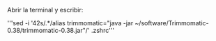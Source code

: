 Abrir la terminal y escribir:

'''sed -i '42s/.*/alias trimmomatic="java -jar ~\/software\/Trimmomatic-0.38\/trimmomatic-0.38.jar"/' .zshrc'''
